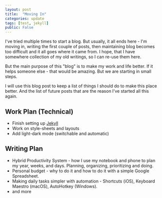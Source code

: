 ```yaml
---
layout: post
title:  "Moving In"
categories: update
tags: [test, jekyll]
public: False
---
```


I've tried multiple times to start a blog. But usually, it all ends here - I'm moving in, writing the first couple of posts, then maintaining blog becomes too difficult and it all goes where it came from. I hope, that I have somewhere collection of my old writings, so I can re-use them here.

But the main purpose of this "blog" is to make my work and life better. If it helps someone else - that would be amazing. But we are starting in small steps.

I will use this blog post to keep a list of things I should do to make this place better. And the list of future posts that are the reason I've started all this again.

## Work Plan (Technical)
* Finish setting up [Jekyll][getting-started]
* Work on style-sheets and layouts
* Add light-dark mode (switchable and automatic)

## Writing Plan
* Hybrid Productivity System - how I use my notebook and phone to plan my year, weeks, and days. Planning, organizing, prioritizing and doing.
* Personal budget - why to do it and how to do it with a simple Google Spreadsheet.
* Making daily tasks simpler with automation - Shortcuts (iOS), Keyboard Maestro (macOS), AutoHotkey (Windows).
* and more


[getting-started]: https://www.aleksandrhovhannisyan.com/blog/dev/getting-started-with-jekyll-and-github-pages/#front-matter-defaults
